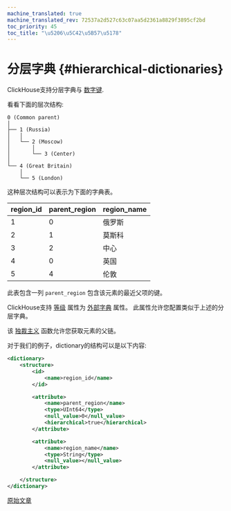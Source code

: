 ```yaml
---
machine_translated: true
machine_translated_rev: 72537a2d527c63c07aa5d2361a8829f3895cf2bd
toc_priority: 45
toc_title: "\u5206\u5C42\u5B57\u5178"
---
```


# 分层字典 {#hierarchical-dictionaries}

ClickHouse支持分层字典与 [数字键](external-dicts-dict-structure.md#ext_dict-numeric-key).

看看下面的层次结构:

``` text
0 (Common parent)
│
├── 1 (Russia)
│   │
│   └── 2 (Moscow)
│       │
│       └── 3 (Center)
│
└── 4 (Great Britain)
    │
    └── 5 (London)
```

这种层次结构可以表示为下面的字典表。

| region\_id | parent\_region | region\_name |
|------------|----------------|--------------|
| 1          | 0              | 俄罗斯       |
| 2          | 1              | 莫斯科       |
| 3          | 2              | 中心         |
| 4          | 0              | 英国         |
| 5          | 4              | 伦敦         |

此表包含一列 `parent_region` 包含该元素的最近父项的键。

ClickHouse支持 [等级](external-dicts-dict-structure.md#hierarchical-dict-attr) 属性为 [外部字典](index.md) 属性。 此属性允许您配置类似于上述的分层字典。

该 [独裁主义](../../../sql-reference/functions/ext-dict-functions.md#dictgethierarchy) 函数允许您获取元素的父链。

对于我们的例子，dictionary的结构可以是以下内容:

``` xml
<dictionary>
    <structure>
        <id>
            <name>region_id</name>
        </id>

        <attribute>
            <name>parent_region</name>
            <type>UInt64</type>
            <null_value>0</null_value>
            <hierarchical>true</hierarchical>
        </attribute>

        <attribute>
            <name>region_name</name>
            <type>String</type>
            <null_value></null_value>
        </attribute>

    </structure>
</dictionary>
```

[原始文章](https://clickhouse.tech/docs/en/query_language/dicts/external_dicts_dict_hierarchical/) <!--hide-->
